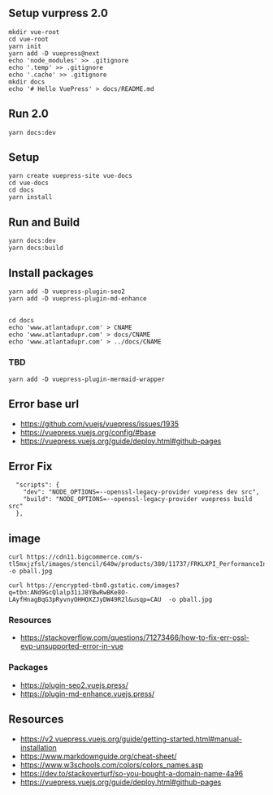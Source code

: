 
## Setup vurpress 2.0

```
mkdir vue-root
cd vue-root
yarn init
yarn add -D vuepress@next
echo 'node_modules' >> .gitignore
echo '.temp' >> .gitignore
echo '.cache' >> .gitignore
mkdir docs
echo '# Hello VuePress' > docs/README.md
```

## Run 2.0
```
yarn docs:dev
```

## Setup
```
yarn create vuepress-site vue-docs
cd vue-docs
cd docs
yarn install
```

## Run and Build
```
yarn docs:dev
yarn docs:build

```

## Install packages
```
yarn add -D vuepress-plugin-seo2
yarn add -D vuepress-plugin-md-enhance
```

##
```
cd docs
echo 'www.atlantadupr.com' > CNAME
echo 'www.atlantadupr.com' > docs/CNAME
echo 'www.atlantadupr.com' > ../docs/CNAME

```

### TBD
```
yarn add -D vuepress-plugin-mermaid-wrapper
```


## Error base url

- https://github.com/vuejs/vuepress/issues/1935
- https://vuepress.vuejs.org/config/#base
- https://vuepress.vuejs.org/guide/deploy.html#github-pages


## Error Fix
```
  "scripts": {
    "dev": "NODE_OPTIONS=--openssl-legacy-provider vuepress dev src",
    "build": "NODE_OPTIONS=--openssl-legacy-provider vuepress build src"
  },
```


## image

```
curl https://cdn11.bigcommerce.com/s-tl5mxjzfsl/images/stencil/640w/products/380/11737/FRKLXPI_PerformanceIndoor_NE_single_1000__50097.1665601923.jpg -o pball.jpg

curl https://encrypted-tbn0.gstatic.com/images?q=tbn:ANd9GcQlalp31iJ8YBwRwBKe8O-LAyfHnagBqG3pRyvnyOHHOXZJyDW49R2l&usqp=CAU  -o pball.jpg

```
### Resources
- https://stackoverflow.com/questions/71273466/how-to-fix-err-ossl-evp-unsupported-error-in-vue

### Packages
- https://plugin-seo2.vuejs.press/
- https://plugin-md-enhance.vuejs.press/


## Resources
- https://v2.vuepress.vuejs.org/guide/getting-started.html#manual-installation
- https://www.markdownguide.org/cheat-sheet/
- https://www.w3schools.com/colors/colors_names.asp
- https://dev.to/stackoverturf/so-you-bought-a-domain-name-4a96
- https://vuepress.vuejs.org/guide/deploy.html#github-pages